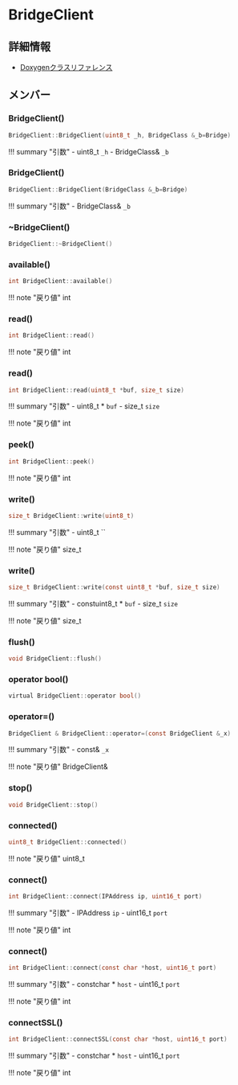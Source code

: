 # BridgeClient



## 詳細情報

- [Doxygenクラスリファレンス](https://lang-ship.com/reference/Arduino/1.8.9/class_bridge_client.html)

## メンバー

### BridgeClient()



```c
BridgeClient::BridgeClient(uint8_t _h, BridgeClass &_b=Bridge)
```

!!! summary "引数"
	- uint8_t `_h` 
	- BridgeClass& `_b` 



### BridgeClient()



```c
BridgeClient::BridgeClient(BridgeClass &_b=Bridge)
```

!!! summary "引数"
	- BridgeClass& `_b` 



### ~BridgeClient()



```c
BridgeClient::~BridgeClient()
```



### available()



```c
int BridgeClient::available()
```

!!! note "戻り値"
	int



### read()



```c
int BridgeClient::read()
```

!!! note "戻り値"
	int



### read()



```c
int BridgeClient::read(uint8_t *buf, size_t size)
```

!!! summary "引数"
	- uint8_t * `buf` 
	- size_t `size` 

!!! note "戻り値"
	int



### peek()



```c
int BridgeClient::peek()
```

!!! note "戻り値"
	int



### write()



```c
size_t BridgeClient::write(uint8_t)
```

!!! summary "引数"
	- uint8_t `` 

!!! note "戻り値"
	size_t



### write()



```c
size_t BridgeClient::write(const uint8_t *buf, size_t size)
```

!!! summary "引数"
	- constuint8_t * `buf` 
	- size_t `size` 

!!! note "戻り値"
	size_t



### flush()



```c
void BridgeClient::flush()
```



### operator bool()



```c
virtual BridgeClient::operator bool()
```



### operator=()



```c
BridgeClient & BridgeClient::operator=(const BridgeClient &_x)
```

!!! summary "引数"
	- const& `_x` 

!!! note "戻り値"
	BridgeClient&



### stop()



```c
void BridgeClient::stop()
```



### connected()



```c
uint8_t BridgeClient::connected()
```

!!! note "戻り値"
	uint8_t



### connect()



```c
int BridgeClient::connect(IPAddress ip, uint16_t port)
```

!!! summary "引数"
	- IPAddress `ip` 
	- uint16_t `port` 

!!! note "戻り値"
	int



### connect()



```c
int BridgeClient::connect(const char *host, uint16_t port)
```

!!! summary "引数"
	- constchar * `host` 
	- uint16_t `port` 

!!! note "戻り値"
	int



### connectSSL()



```c
int BridgeClient::connectSSL(const char *host, uint16_t port)
```

!!! summary "引数"
	- constchar * `host` 
	- uint16_t `port` 

!!! note "戻り値"
	int



